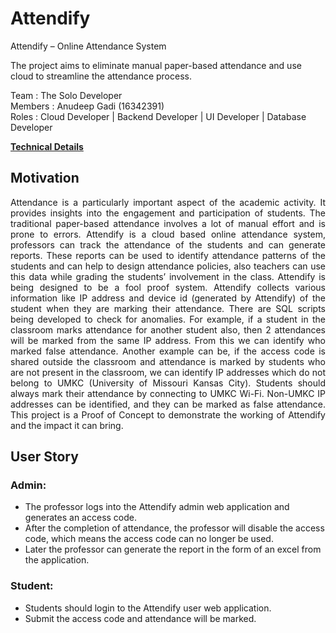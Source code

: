 # Attendify
Attendify – Online Attendance System 

The project aims to eliminate manual paper-based attendance and use cloud to streamline the attendance process. 

Team    :  The Solo Developer <br /> 
Members :  Anudeep Gadi (16342391)<br /> 
Roles   :  Cloud Developer | Backend Developer | UI Developer | Database Developer

**[Technical Details](TechnicalDetails.md)**

## Motivation
<p align="justify">
Attendance is a particularly important aspect of the academic activity. It provides insights into the engagement and participation of students. The traditional paper-based attendance involves a lot of manual effort and is prone to errors. Attendify is a cloud based online attendance system, professors can track the attendance of the students and can generate reports. These reports can be used to identify attendance patterns of the students and can help to design attendance policies, also teachers can use this data while grading the students’ involvement in the class. Attendify is being designed to be a fool proof system. Attendify collects various information like IP address and device id (generated by Attendify) of the student when they are marking their attendance. There are SQL scripts being developed to check for anomalies. For example, if a student in the classroom marks attendance for another student also, then 2 attendances will be marked from the same IP address. From this we can identify who marked false attendance. Another example can be, if the access code is shared outside the classroom and attendance is marked by students who are not present in the classroom, we can identify IP addresses which do not belong to UMKC (University of Missouri Kansas City). Students should always mark their attendance by connecting to UMKC Wi-Fi. Non-UMKC IP addresses can be identified, and they can be marked as false attendance. This project is a Proof of Concept to demonstrate the working of Attendify and the impact it can bring. 
</p>

## User Story 
### Admin: 
- The professor logs into the Attendify admin web application and generates an access code.
- After the completion of attendance, the professor will disable the access code, which means the access code can no longer be used.
- Later the professor can generate the report in the form of an excel from the application.
### Student: 
- Students should login to the Attendify user web application.
- Submit the access code and attendance will be marked. 
